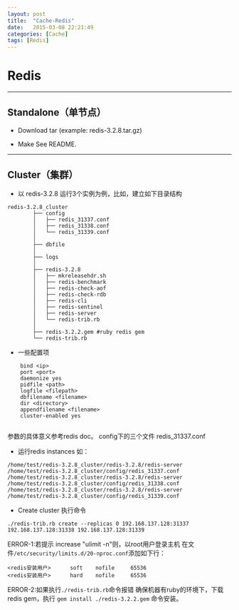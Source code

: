```yaml
---
layout: post
title:  "Cache-Redis"
date:   2015-03-08 22:21:49
categories: [Cache]
tags: [Redis]
---
```


# Redis

------------
## Standalone（单节点）


- Download tar (example: redis-3.2.8.tar.gz)

- Make
See README.


------------
## Cluster（集群）


- 以 redis-3.2.8 运行3个实例为例，比如，建立如下目录结构

```
redis-3.2.8_cluster
		├── config
		│   ├── redis_31337.conf
		│   ├── redis_31338.conf
		│   └── redis_31339.conf
		│
		├── dbfile
		│
		├── logs
		│
		├── redis-3.2.8
		│   ├── mkreleasehdr.sh
		│   ├── redis-benchmark
		│   ├── redis-check-aof
		│   ├── redis-check-rdb
		│   ├── redis-cli
		│   ├── redis-sentinel
		│   ├── redis-server
		│   └── redis-trib.rb
		│
		├── redis-3.2.2.gem #ruby redis gem
		└── redis-trib.rb
```


- 一些配置项

```
	bind <ip>
	port <port>
	daemonize yes
	pidfile <path>
	logfile <filepath>
	dbfilename <filename>
	dir <directory>
	appendfilename <filename>
	cluster-enabled yes
	
```

参数的具体意义参考redis doc。
config下的三个文件 redis_31337.conf


- 运行redis instances
如：

```
/home/test/redis-3.2.8_cluster/redis-3.2.8/redis-server /home/test/redis-3.2.8_cluster/config/redis_31337.conf
/home/test/redis-3.2.8_cluster/redis-3.2.8/redis-server /home/test/redis-3.2.8_cluster/config/redis_31338.conf
/home/test/redis-3.2.8_cluster/redis-3.2.8/redis-server /home/test/redis-3.2.8_cluster/config/redis_31339.conf
```


- Create cluster
	执行命令

```
./redis-trib.rb create --replicas 0 192.168.137.128:31337 192.168.137.128:31338 192.168.137.128:31339	
```




ERROR-1:若提示 increase "ulimit -n"则，以root用户登录主机
在文件`` /etc/security/limits.d/20-nproc.conf ``添加如下行：

```
<redis安装用户>      soft    nofile     65536
<redis安装用户>      hard    nofile     65536
```


ERROR-2:如果执行`` ./redis-trib.rb ``命令报错
确保机器有ruby的环境下，下载 redis gem，执行 `` gem install ./redis-3.2.2.gem `` 命令安装。




